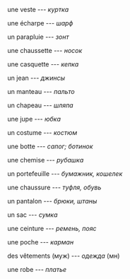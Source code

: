 une veste --- *куртка*



une écharpe --- *шарф*



un parapluie --- *зонт*



une chaussette --- *носок*



une casquette --- *кепка*



un jean --- *джинсы*



un manteau --- *пальто*



un chapeau --- *шляпа*



une jupe --- *юбка*



un costume --- *костюм*



une botte --- *сапог; ботинок*



une chemise --- *рубашка*



un portefeuille --- *бумажник, кошелек*



une chaussure --- *туфля, обувь*



un pantalon --- *брюки, штаны*



un sac --- *сумка*



une ceinture --- *ремень, пояс*



une poche --- *карман*



des vêtements (муж) --- *одежда* (мн)



une robe --- *платье*